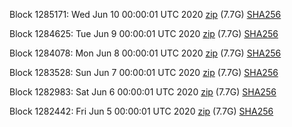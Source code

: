 Block 1285171: Wed Jun 10 00:00:01 UTC 2020 [zip](https://dash-bootstrap.ams3.digitaloceanspaces.com/mainnet/2020-06-10/bootstrap.dat.zip) (7.7G) [SHA256](https://dash-bootstrap.ams3.digitaloceanspaces.com/mainnet/2020-06-10/sha256.txt)

Block 1284625: Tue Jun  9 00:00:01 UTC 2020 [zip](https://dash-bootstrap.ams3.digitaloceanspaces.com/mainnet/2020-06-09/bootstrap.dat.zip) (7.7G) [SHA256](https://dash-bootstrap.ams3.digitaloceanspaces.com/mainnet/2020-06-09/sha256.txt)

Block 1284078: Mon Jun  8 00:00:01 UTC 2020 [zip](https://dash-bootstrap.ams3.digitaloceanspaces.com/mainnet/2020-06-08/bootstrap.dat.zip) (7.7G) [SHA256](https://dash-bootstrap.ams3.digitaloceanspaces.com/mainnet/2020-06-08/sha256.txt)

Block 1283528: Sun Jun  7 00:00:01 UTC 2020 [zip](https://dash-bootstrap.ams3.digitaloceanspaces.com/mainnet/2020-06-07/bootstrap.dat.zip) (7.7G) [SHA256](https://dash-bootstrap.ams3.digitaloceanspaces.com/mainnet/2020-06-07/sha256.txt)

Block 1282983: Sat Jun  6 00:00:01 UTC 2020 [zip](https://dash-bootstrap.ams3.digitaloceanspaces.com/mainnet/2020-06-06/bootstrap.dat.zip) (7.7G) [SHA256](https://dash-bootstrap.ams3.digitaloceanspaces.com/mainnet/2020-06-06/sha256.txt)

Block 1282442: Fri Jun  5 00:00:01 UTC 2020 [zip](https://dash-bootstrap.ams3.digitaloceanspaces.com/mainnet/2020-06-05/bootstrap.dat.zip) (7.7G) [SHA256](https://dash-bootstrap.ams3.digitaloceanspaces.com/mainnet/2020-06-05/sha256.txt)
